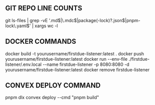 ## GIT REPO LINE COUNTS

git ls-files | grep -vE '\.md$|\.mdc$|package(-lock)?\.json$|pnpm-lock\.yaml$' | xargs wc -l

## DOCKER COMMANDS

docker build -t yourusername/firstdue-listener:latest .
docker push yourusername/firstdue-listener:latest
docker run --env-file ./firstdue-listener/.env.local --name firstdue-listener -p 8080:8080 -d yourusername/firstdue-listener:latest
docker remove firstdue-listener

## CONVEX DEPLOY COMMAND

pnpm dlx convex deploy --cmd "pnpm build"
